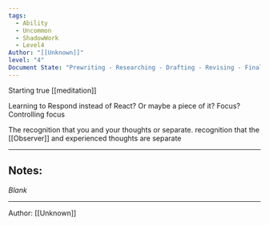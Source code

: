 ```yaml
---
tags:
  - Ability
  - Uncommon
  - ShadowWork
  - Level4
Author: "[[Unknown]]"
level: "4"
Document State: "Prewriting - Researching - Drafting - Revising - Finalizing - Completed"
---
```

Starting true [[meditation]]

Learning to Respond instead of React? Or maybe a piece of it? 
Focus? Controlling focus

The recognition that you and your thoughts or separate.
recognition that the [[Observer]] and experienced thoughts are separate
- - -
## Notes:
_Blank_
- - - 
Author: [[Unknown]]
